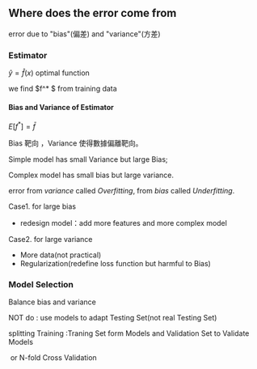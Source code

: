## Where does the error come from

error due to "bias"(偏差) and "variance"(方差)

### Estimator

$\hat{y}=\hat{f}(x)$ optimal function

we find $f^* $ from training data

#### Bias and Variance of Estimator

$E[f^*]=\bar{f}$

Bias 靶向 ，Variance 使得數據偏離靶向。

Simple model has small Variance but large Bias;

Complex model has small bias but large variance.

error from *variance* called *Overfitting*, from *bias* called *Underfitting*.

Case1. for large bias

-   redesign model：add more features and more complex model

Case2. for large variance 

-   More data(not practical)
-   Regularization(redefine loss function but harmful to Bias)

### Model Selection

Balance bias and variance

NOT do : use models to adapt Testing Set(not real Testing Set)

splitting Training :Traning Set form Models and Validation Set to Validate Models

​				or N-fold Cross Validation





